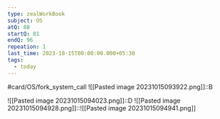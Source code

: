 ```yaml
---
type: zealWorkBook
subject: OS
atQ: 88
startQ: 81
endQ: 96
repeation: 1
last_time: 2023-10-15T00:00:00.000+05:30
tags:
  - today
---
```

#card/OS/fork_system_call
![[Pasted image 20231015093922.png]]::B <!--SR:!2023-10-29,4,270-->

![[Pasted image 20231015094023.png]]::D <!--SR:!2023-10-29,4,270-->
![[Pasted image 20231015094928.png]]::![[Pasted image 20231015094941.png]] <!--SR:!2023-10-29,4,270-->